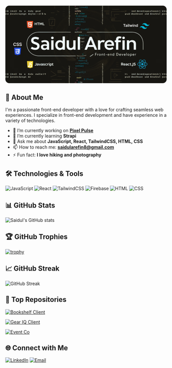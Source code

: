 ![Banner](./assets/github-header-image2.png)

## 🚀 About Me


I'm a passionate front-end developer with a love for crafting seamless web experiences. I specialize in front-end development and have experience in a variety of technologies.

- 🔭 I’m currently working on **[Pixel Pulse](https://github.com/codeninja-404/pixel_pulse)**
- 🌱 I’m currently learning **Strapi**
- 💬 Ask me about **JavaScript, React, TailwindCSS, HTML, CSS**
- 📫 How to reach me: **[saidularefin8@gmail.com](mailto:saidularefin8@gmail.com)**
- ⚡ Fun fact: **I love hiking and photography**

## 🛠️ Technologies & Tools

![JavaScript](https://img.shields.io/badge/JavaScript-323330?style=for-the-badge&logo=javascript&logoColor=F7DF1E)
![React](https://img.shields.io/badge/React-20232A?style=for-the-badge&logo=react&logoColor=61DAFB)
![TailwindCSS](https://img.shields.io/badge/TailwindCSS-06B6D4?style=for-the-badge&logo=tailwindcss&logoColor=white)
![Firebase](https://img.shields.io/badge/Firebase-FFCA28?style=for-the-badge&logo=firebase&logoColor=white)
![HTML](https://img.shields.io/badge/HTML-E34F26?style=for-the-badge&logo=html5&logoColor=white)
![CSS](https://img.shields.io/badge/CSS-1572B6?style=for-the-badge&logo=css3&logoColor=white)

## 📊 GitHub Stats

![Saidul's GitHub stats](https://github-readme-stats.vercel.app/api?username=codeninja-404&show_icons=true&theme=radical)

## 🏆 GitHub Trophies

[![trophy](https://github-profile-trophy.vercel.app/?username=codeninja-404&theme=onedark)](https://github.com/ryo-ma/github-profile-trophy)

## 📈 GitHub Streak

![GitHub Streak](https://github-readme-streak-stats.herokuapp.com/?user=codeninja-404&theme=radical)

## 📂 Top Repositories

[![Bookshelf Client](https://github-readme-stats.vercel.app/api/pin/?username=codeninja-404&repo=bookshelf-client&theme=radical)](https://github.com/codeninja-404/bookshelf-client)

[![Gear IQ Client](https://github-readme-stats.vercel.app/api/pin/?username=codeninja-404&repo=gear-iq-client&theme=radical)](https://github.com/codeninja-404/gear-iq-client)

[![Event Co](https://github-readme-stats.vercel.app/api/pin/?username=codeninja-404&repo=event-co&theme=radical)](https://github.com/codeninja-404/event-co)

## 🌐 Connect with Me

[![LinkedIn](https://img.shields.io/badge/LinkedIn-0A66C2?style=for-the-badge&logo=linkedin&logoColor=white)](https://www.linkedin.com/in/saidul-arefin-codeninja404)
[![Email](https://img.shields.io/badge/Email-D14836?style=for-the-badge&logo=gmail&logoColor=white)](mailto:saidularefin8@gmail.com)
